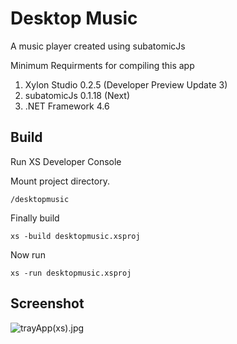 # Desktop Music
A music player created using subatomicJs

Minimum Requirments for compiling this app

1. Xylon Studio 0.2.5 (Developer Preview Update 3)
2. subatomicJs 0.1.18 (Next)
3. .NET Framework 4.6

## Build
Run XS Developer Console

Mount project directory. 
```
/desktopmusic
```

Finally build
```
xs -build desktopmusic.xsproj
```

Now run
```
xs -run desktopmusic.xsproj
```

## Screenshot
![trayApp(xs).jpg](https://s30.postimg.org/lp9os026p/tray_App_xs.jpg)
